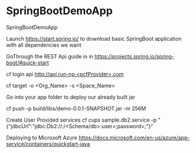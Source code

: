 # SpringBootDemoApp
SpringBootDemoApp

Launch https://start.spring.io/ to download basic SpringBoot application with all dependencies we want

GoThrough the REST Api guide in in https://projects.spring.io/spring-boot/#quick-start

cf login api http://api.run-np.<pcfProvider>.com

cf target -o <Org_Name> -s <Space_Name>

Go into your app folder to deploy our already built jar

cf push -p build/libs/demo-0.0.1-SNAPSHOT.jar -m 256M


Create User Provided services
cf cups sample.db2.service -p "{\"jdbcUrl\":\"jdbc:Db2://<URL>:<Port>/<Schema/db>:user=<UserName>;password=<Password>;\"}“


Deploying to Microsoft Azure
https://docs.microsoft.com/en-us/azure/app-service/containers/quickstart-java
